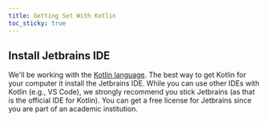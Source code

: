 ```yaml
---
title: Getting Set With Kotlin
toc_sticky: true
---
```


## Install Jetbrains IDE

We'll be working with the [Kotlin language](https://kotlinlang.org/).  The best way to get Kotlin for your computer it install the Jetbrains IDE.  While you can use other IDEs with Kotlin (e.g., VS Code), we strongly recommend you stick Jetbrains (as that is the official IDE for Kotlin).  You can get a free license for Jetbrains since you are part of an academic institution.

